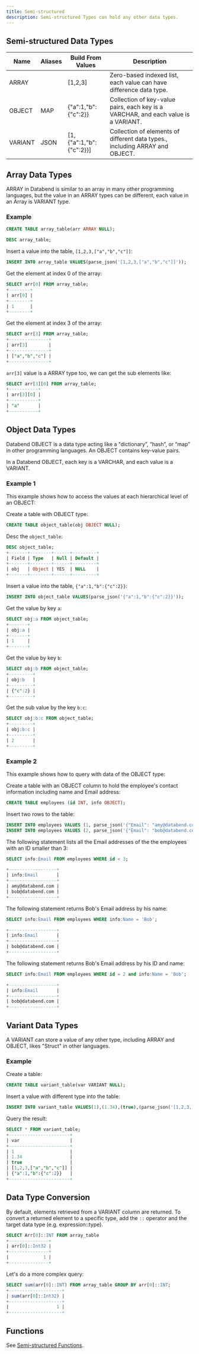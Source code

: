 ```yaml
---
title: Semi-structured
description: Semi-structured Types can hold any other data types.
---
```


## Semi-structured Data Types
| Name    | Aliases | Build From Values       | Description                                                                        |
| ------- | ------- | ----------------------- | ---------------------------------------------------------------------------------- |
| ARRAY   |         | [1,2,3]                 | Zero-based indexed list, each value can have difference data type.                 |
| OBJECT  | MAP     | {"a":1,"b":{"c":2}}     | Collection of key-value pairs, each key is a VARCHAR, and each value is a VARIANT. |
| VARIANT | JSON    | [1,{"a":1,"b":{"c":2}}] | Collection of elements of different data types., including ARRAY and OBJECT.       |

## Array Data Types

ARRAY in Databend is similar to an array in many other programming languages, but the value in an ARRAY types can be different, each value in an Array is VARIANT type.

### Example

```sql
CREATE TABLE array_table(arr ARRAY NULL);
```

```sql
DESC array_table;
```

Insert a value into the table, `[1,2,3,["a","b","c"]]`:
```sql
INSERT INTO array_table VALUES(parse_json('[1,2,3,["a","b","c"]]'));
```

Get the element at index 0 of the array:
```sql
SELECT arr[0] FROM array_table;
+--------+
| arr[0] |
+--------+
| 1      |
+--------+
```

Get the element at index 3 of the array:
```sql
SELECT arr[3] FROM array_table;
+---------------+
| arr[3]        |
+---------------+
| ["a","b","c"] |
+---------------+
```

`arr[3]` value is a ARRAY type too, we can get the sub elements like:
```sql
SELECT arr[3][0] FROM array_table;
+-----------+
| arr[3][0] |
+-----------+
| "a"       |
+-----------+
```

## Object Data Types

Databend OBJECT is a data type acting like a "dictionary”, “hash”, or “map” in other programming languages. An OBJECT contains key-value pairs.

In a Databend OBJECT, each key is a VARCHAR, and each value is a VARIANT.

### Example 1

This example shows how to access the values at each hierarchical level of an OBJECT:

Create a table with OBJECT type:
```sql
CREATE TABLE object_table(obj OBJECT NULL);
```

Desc the `object_table`:
```sql
DESC object_table;
+-------+--------+------+---------+
| Field | Type   | Null | Default |
+-------+--------+------+---------+
| obj   | Object | YES  | NULL    |
+-------+--------+------+---------+
```

Insert a value into the table, `{"a":1,"b":{"c":2}}`:
```sql
INSERT INTO object_table VALUES(parse_json('{"a":1,"b":{"c":2}}'));
```

Get the value by key `a`:
```sql
SELECT obj:a FROM object_table;
+-------+
| obj:a |
+-------+
| 1     |
+-------+
```

Get the value by key `b`:

```sql
SELECT obj:b FROM object_table;
+---------+
| obj:b   |
+---------+
| {"c":2} |
+---------+
```

Get the sub value by the key `b:c`:
```sql
SELECT obj:b:c FROM object_table;
+---------+
| obj:b:c |
+---------+
| 2       |
+---------+
```

### Example 2

This example shows how to query with data of the OBJECT type:

Create a table with an OBJECT column to hold the employee's contact information including name and Email address:

```sql
CREATE TABLE employees (id INT, info OBJECT);
```

Insert two rows to the table:

```sql
INSERT INTO employees VALUES (1, parse_json('{"Email": "amy@databend.com", "Name":"Amy"}'));
INSERT INTO employees VALUES (2, parse_json('{"Email": "bob@databend.com", "Name":"Bob"}'));
```

The following statement lists all the Email addresses of the the employees with an ID smaller than 3:

```sql
SELECT info:Email FROM employees WHERE id < 3;

+------------------+
| info:Email       |
+------------------+
| amy@databend.com |
| bob@databend.com |
+------------------+
```

The following statement returns Bob's Email address by his name:

```sql
SELECT info:Email FROM employees WHERE info:Name = 'Bob';

+------------------+
| info:Email       |
+------------------+
| bob@databend.com |
+------------------+
```
The following statement returns Bob's Email address by his ID and name:

```sql
SELECT info:Email FROM employees WHERE id = 2 and info:Name = 'Bob';

+------------------+
| info:Email       |
+------------------+
| bob@databend.com |
+------------------+
```

## Variant Data Types

A VARIANT can store a value of any other type, including ARRAY and OBJECT, likes "Struct" in other languages.

### Example

Create a table:
```sql
CREATE TABLE variant_table(var VARIANT NULL);
```

Insert a value with different type into the table:
```sql
INSERT INTO variant_table VALUES(1),(1.34),(true),(parse_json('[1,2,3,["a","b","c"]]')),(parse_json('{"a":1,"b":{"c":2}}'));
```

Query the result:
```sql
SELECT * FROM variant_table;
+-----------------------+
| var                   |
+-----------------------+
| 1                     |
| 1.34                  |
| true                  |
| [1,2,3,["a","b","c"]] |
| {"a":1,"b":{"c":2}}   |
+-----------------------+
```

## Data Type Conversion

By default, elements retrieved from a VARIANT column are returned. To convert a returned element to a specific type, add the `::` operator and the target data type (e.g. expression::type).

```sql
SELECT Arr[0]::INT FROM array_table
+---------------+
| arr[0]::Int32 |
+---------------+
|             1 |
+---------------+
```

Let's do a more complex query:
```sql
SELECT sum(arr[0]::INT) FROM array_table GROUP BY arr[0]::INT;
+--------------------+
| sum(arr[0]::Int32) |
+--------------------+
|                  1 |
+--------------------+
```

## Functions

See [Semi-structured Functions](/doc/reference/functions/semi-structured-functions).